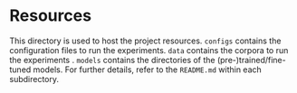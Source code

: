# Resources

This directory is used to host the project resources.
`configs` contains the configuration files to run the experiments.
`data` contains the corpora to run the experiments .
`models` contains the directories of the (pre-)trained/fine-tuned models.
For further details, refer to the `README.md` within each subdirectory.
